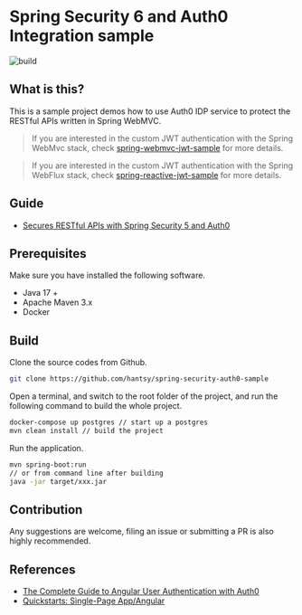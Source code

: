 # Spring Security 6 and Auth0 Integration sample

![build](https://github.com/hantsy/spring-security-auth0-sample/workflows/build/badge.svg)

## What is this?

This is a sample project demos how to use Auth0 IDP service to protect the RESTful APIs written in Spring WebMVC.

> If you are interested in the custom JWT authentication with the Spring WebMvc stack, check [spring-webmvc-jwt-sample](https://github.com/hantsy/spring-webmvc-jwt-sample/) for more details.

> If you are interested in the custom JWT authentication with the Spring WebFlux stack, check [spring-reactive-jwt-sample](https://github.com/hantsy/spring-reactive-jwt-sample/) for more details.

## Guide

* [Secures RESTful APIs with Spring Security 5 and Auth0](./docs/api.md)

## Prerequisites

Make sure you have installed the following software.

* Java 17 +
* Apache Maven 3.x
* Docker

## Build 

Clone the source codes from Github.

```bash
git clone https://github.com/hantsy/spring-security-auth0-sample
```

Open a terminal, and switch to the root folder of the project, and run the following command to build the whole project.

```bash
docker-compose up postgres // start up a postgres
mvn clean install // build the project
```

Run the application.

```bash
mvn spring-boot:run
// or from command line after building
java -jar target/xxx.jar
```


## Contribution

Any suggestions are welcome, filing an issue or submitting a PR is also highly recommended.  



## References

* [The Complete Guide to Angular User Authentication with Auth0](https://auth0.com/blog/complete-guide-to-angular-user-authentication/)
* [Quickstarts: Single-Page App/Angular](https://auth0.com/docs/quickstart/spa/angular)

